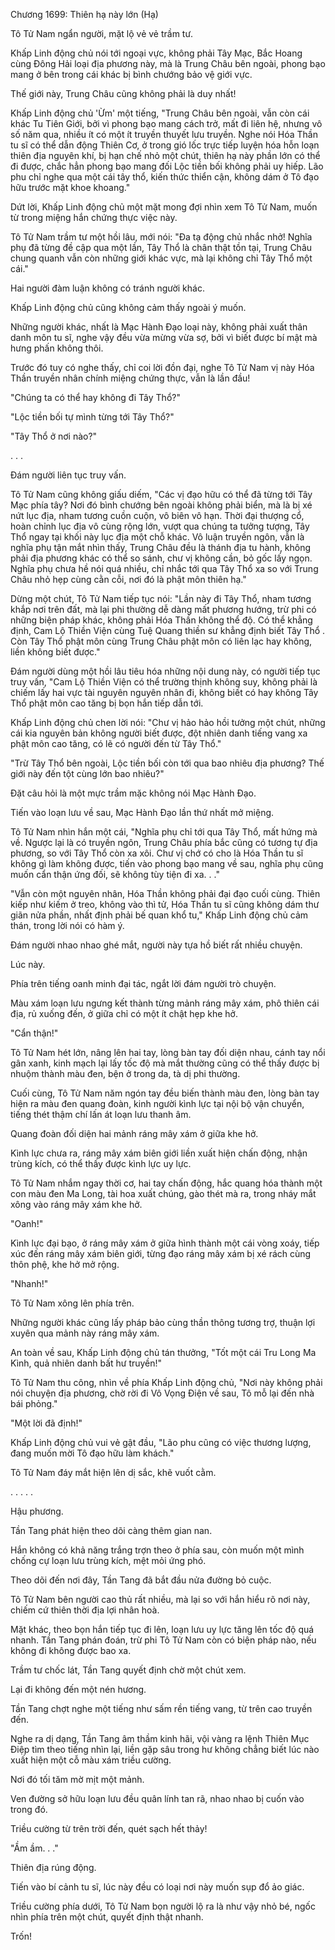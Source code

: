 




Chương 1699: Thiên hạ này lớn (Hạ)


Tô Tử Nam ngẩn người, mặt lộ vẻ vẻ trầm tư.

Khấp Linh động chủ nói tới ngoại vực, không phải Tây Mạc, Bắc Hoang cùng Đông Hải loại địa phương này, mà là Trung Châu bên ngoài, phong bạo mang ở bên trong cái khác bị bình chướng bảo vệ giới vực.

Thế giới này, Trung Châu cũng không phải là duy nhất!

Khấp Linh động chủ 'Ừm' một tiếng, "Trung Châu bên ngoài, vẫn còn cái khác Tu Tiên Giới, bởi vì phong bạo mang cách trở, mất đi liên hệ, nhưng vô số năm qua, nhiều ít có một ít truyền thuyết lưu truyền. Nghe nói Hóa Thần tu sĩ có thể dẫn động Thiên Cơ, ở trong gió lốc trực tiếp luyện hóa hỗn loạn thiên địa nguyên khí, bị hạn chế nhỏ một chút, thiên hạ này phần lớn có thể đi được, chắc hẳn phong bạo mang đối Lộc tiền bối không phải uy hiếp. Lão phu chỉ nghe qua một cái tây thổ, kiến thức thiển cận, không dám ở Tô đạo hữu trước mặt khoe khoang."

Dứt lời, Khấp Linh động chủ một mặt mong đợi nhìn xem Tô Tử Nam, muốn từ trong miệng hắn chứng thực việc này.

Tô Tử Nam trầm tư một hồi lâu, mới nói: "Đa tạ động chủ nhắc nhở! Nghĩa phụ đã từng đề cập qua một lần, Tây Thổ là chân thật tồn tại, Trung Châu chung quanh vẫn còn những giới khác vực, mà lại không chỉ Tây Thổ một cái."

Hai người đàm luận không có tránh người khác.

Khấp Linh động chủ cũng không cảm thấy ngoài ý muốn.

Những người khác, nhất là Mạc Hành Đạo loại này, không phải xuất thân danh môn tu sĩ, nghe vậy đều vừa mừng vừa sợ, bởi vì biết được bí mật mà hưng phấn không thôi.

Trước đó tuy có nghe thấy, chỉ coi lời đồn đại, nghe Tô Tử Nam vị này Hóa Thần truyền nhân chính miệng chứng thực, vẫn là lần đầu!

"Chúng ta có thể hay không đi Tây Thổ?"

"Lộc tiền bối tự mình từng tới Tây Thổ?"

"Tây Thổ ở nơi nào?"

. . .

Đám người liên tục truy vấn.

Tô Tử Nam cũng không giấu diếm, "Các vị đạo hữu có thể đã từng tới Tây Mạc phía tây? Nơi đó bình chướng bên ngoài không phải biển, mà là bị xé nứt lục địa, nham tương cuồn cuộn, vô biên vô hạn. Thời đại thượng cổ, hoàn chỉnh lục địa vô cùng rộng lớn, vượt qua chúng ta tưởng tượng, Tây Thổ ngay tại khối này lục địa một chỗ khác. Vô luận truyền ngôn, vẫn là nghĩa phụ tận mắt nhìn thấy, Trung Châu đều là thánh địa tu hành, không phải địa phương khác có thể so sánh, chư vị không cần, bỏ gốc lấy ngọn. Nghĩa phụ chưa hề nói quá nhiều, chỉ nhắc tới qua Tây Thổ xa so với Trung Châu nhỏ hẹp cùng cằn cỗi, nơi đó là phật môn thiên hạ."

Dừng một chút, Tô Tử Nam tiếp tục nói: "Lần này đi Tây Thổ, nham tương khắp nơi trên đất, mà lại phi thường dễ dàng mất phương hướng, trừ phi có những biện pháp khác, không phải Hóa Thần không thể độ. Có thể khẳng định, Cam Lộ Thiền Viện cùng Tuệ Quang thiền sư khẳng định biết Tây Thổ . Còn Tây Thổ phật môn cùng Trung Châu phật môn có liên lạc hay không, liền không biết được."

Đám người dùng một hồi lâu tiêu hóa những nội dung này, có người tiếp tục truy vấn, "Cam Lộ Thiền Viện có thể trường thịnh không suy, không phải là chiếm lấy hai vực tài nguyên nguyên nhân đi, không biết có hay không Tây Thổ phật môn cao tăng bị bọn hắn tiếp dẫn tới.

Khấp Linh động chủ chen lời nói: "Chư vị hảo hảo hồi tưởng một chút, những cái kia nguyên bản không người biết được, đột nhiên danh tiếng vang xa phật môn cao tăng, có lẽ có người đến từ Tây Thổ."

"Trừ Tây Thổ bên ngoài, Lộc tiền bối còn tới qua bao nhiêu địa phương? Thế giới này đến tột cùng lớn bao nhiêu?"

Đặt câu hỏi là một mực trầm mặc không nói Mạc Hành Đạo.

Tiến vào loạn lưu về sau, Mạc Hành Đạo lần thứ nhất mở miệng.

Tô Tử Nam nhìn hắn một cái, "Nghĩa phụ chỉ tới qua Tây Thổ, mất hứng mà về. Ngược lại là có truyền ngôn, Trung Châu phía bắc cũng có tương tự địa phương, so với Tây Thổ còn xa xôi. Chư vị chớ có cho là Hóa Thần tu sĩ không gì làm không được, tiến vào phong bạo mang về sau, nghĩa phụ cũng muốn cẩn thận ứng đối, sẽ không tùy tiện đi xa. . ."

"Vẫn còn một nguyên nhân, Hóa Thần không phải đại đạo cuối cùng. Thiên kiếp như kiếm ở treo, không vào thì tử, Hóa Thần tu sĩ cũng không dám thư giãn nửa phần, nhất định phải bế quan khổ tu," Khấp Linh động chủ cảm thán, trong lời nói có hàm ý.

Đám người nhao nhao ghé mắt, người này tựa hồ biết rất nhiều chuyện.

Lúc này.

Phía trên tiếng oanh minh đại tác, ngắt lời đám người trò chuyện.

Màu xám loạn lưu ngưng kết thành từng mảnh ráng mây xám, phô thiên cái địa, rủ xuống đến, ở giữa chỉ có một ít chật hẹp khe hở.

"Cẩn thận!"

Tô Tử Nam hét lớn, nâng lên hai tay, lòng bàn tay đối diện nhau, cánh tay nổi gân xanh, kinh mạch lại lấy tốc độ mà mắt thường cũng có thể thấy được bị nhuộm thành màu đen, bện ở trong da, tà dị phi thường.

Cuối cùng, Tô Tử Nam năm ngón tay đều biến thành màu đen, lòng bàn tay hiện ra màu đen quang đoàn, kinh người kình lực tại nội bộ vận chuyển, tiếng thét thậm chí lấn át loạn lưu thanh âm.

Quang đoàn đối diện hai mảnh ráng mây xám ở giữa khe hở.

Kình lực chưa ra, ráng mây xám biên giới liền xuất hiện chấn động, nhận trùng kích, có thể thấy được kình lực uy lực.

Tô Tử Nam nhắm ngay thời cơ, hai tay chấn động, hắc quang hóa thành một con màu đen Ma Long, tài hoa xuất chúng, gào thét mà ra, trong nháy mắt xông vào ráng mây xám khe hở.

"Oanh!"

Kình lực đại bạo, ở ráng mây xám ở giữa hình thành một cái vòng xoáy, tiếp xúc đến ráng mây xám biên giới, từng đạo ráng mây xám bị xé rách cùng thôn phệ, khe hở mở rộng.

"Nhanh!"

Tô Tử Nam xông lên phía trên.

Những người khác cũng lấy pháp bảo cùng thần thông tương trợ, thuận lợi xuyên qua mảnh này ráng mây xám.

An toàn về sau, Khấp Linh động chủ tán thưởng, "Tốt một cái Tru Long Ma Kình, quả nhiên danh bất hư truyền!"

Tô Tử Nam thu công, nhìn về phía Khấp Linh động chủ, "Nơi này không phải nói chuyện địa phương, chờ rời đi Vô Vọng Điện về sau, Tô mỗ lại đến nhà bái phỏng."

"Một lời đã định!"

Khấp Linh động chủ vui vẻ gật đầu, "Lão phu cũng có việc thương lượng, đang muốn mời Tô đạo hữu làm khách."

Tô Tử Nam đáy mắt hiện lên dị sắc, khẽ vuốt cằm.

. . . . .

Hậu phương.

Tần Tang phát hiện theo dõi càng thêm gian nan.

Hắn không có khả năng trắng trợn theo ở phía sau, còn muốn một mình chống cự loạn lưu trùng kích, mệt mỏi ứng phó.

Theo dõi đến nơi đây, Tần Tang đã bắt đầu nửa đường bỏ cuộc.

Tô Tử Nam bên người cao thủ rất nhiều, mà lại so với hắn hiểu rõ nơi này, chiếm cứ thiên thời địa lợi nhân hoà.

Mặt khác, theo bọn hắn tiếp tục đi lên, loạn lưu uy lực tăng lên tốc độ quá nhanh. Tần Tang phán đoán, trừ phi Tô Tử Nam còn có biện pháp nào, nếu không đi không được bao xa.

Trầm tư chốc lát, Tần Tang quyết định chờ một chút xem.

Lại đi không đến một nén hương.

Tần Tang chợt nghe một tiếng như sấm rền tiếng vang, từ trên cao truyền đến.

Nghe ra dị dạng, Tần Tang âm thầm kinh hãi, vội vàng ra lệnh Thiên Mục Điệp tìm theo tiếng nhìn lại, liền gặp sâu trong hư không chẳng biết lúc nào xuất hiện một cỗ màu xám triều cường.

Nơi đó tối tăm mờ mịt một mảnh.

Ven đường sở hữu loạn lưu đều quân lính tan rã, nhao nhao bị cuốn vào trong đó.

Triều cường từ trên trời đến, quét sạch hết thảy!

"Ầm ầm. . ."

Thiên địa rúng động.

Tiến vào bí cảnh tu sĩ, lúc này đều có loại nơi này muốn sụp đổ ảo giác.

Triều cường phía dưới, Tô Tử Nam bọn người lộ ra là như vậy nhỏ bé, ngốc nhìn phía trên một chút, quyết định thật nhanh.

Trốn!




